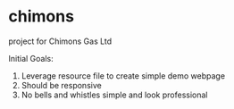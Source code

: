 # chimons
project for Chimons Gas Ltd

Initial Goals:
1. Leverage resource file to create simple demo webpage
2. Should be responsive
3. No bells and whistles simple and look professional 
